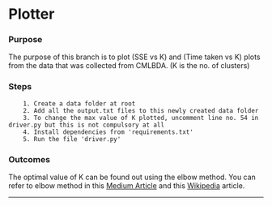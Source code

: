 # Plotter

### Purpose
The purpose of this branch is to plot (SSE vs K) and (Time taken vs K) plots from the data that was collected from CMLBDA.
(K is the no. of clusters)

### Steps
        1. Create a data folder at root
        2. Add all the output.txt files to this newly created data folder
        3. To change the max value of K plotted, uncomment line no. 54 in driver.py but this is not compulsory at all
        4. Install dependencies from 'requirements.txt'
        5. Run the file 'driver.py'

### Outcomes

The optimal value of K can be found out using the elbow method. You can refer to elbow method in this [Medium Article](https://medium.com/analytics-vidhya/elbow-method-of-k-means-clustering-algorithm-a0c916adc540) and this [Wikipedia](https://en.wikipedia.org/wiki/Elbow_method_(clustering)) article.


---
